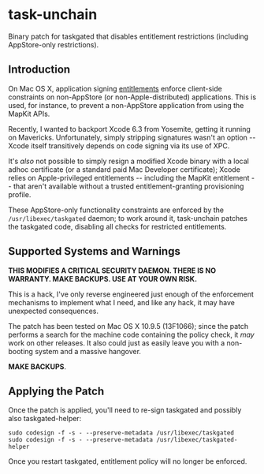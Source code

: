 # task-unchain

Binary patch for taskgated that disables entitlement restrictions (including AppStore-only restrictions).

## Introduction

On Mac OS X, application signing [entitlements](https://developer.apple.com/library/ios/documentation/Miscellaneous/Reference/EntitlementKeyReference/Chapters/AboutEntitlements.html)
enforce client-side constraints on non-AppStore (or non-Apple-distributed) applications. This is used, for instance, to prevent a non-AppStore application from using the
MapKit APIs.

Recently, I wanted to backport Xcode 6.3 from Yosemite, getting it running on Mavericks. Unfortunately, simply stripping
signatures wasn't an option -- Xcode itself transitively depends on code signing via its use of XPC.

It's *also* not possible to simply resign a modified Xcode binary with a local adhoc
certificate (or a standard paid Mac Developer certificate); Xcode relies on Apple-privileged
entitlements -- including the MapKit entitlement -- that aren't available without a trusted
entitlement-granting provisioning profile.

These AppStore-only functionality constraints are enforced by the `/usr/libexec/taskgated` daemon; to
work around it, task-unchain patches the taskgated code, disabling all checks
for restricted entitlements.

## Supported Systems and Warnings

**THIS MODIFIES A CRITICAL SECURITY DAEMON. THERE IS NO WARRANTY. MAKE BACKUPS. USE AT YOUR OWN RISK.**

This is a hack, I've only reverse engineered just enough of the enforcement mechanisms to implement
what I need, and like any hack, it may have unexpected consequences.

The patch has been tested on Mac OS X 10.9.5 (13F1066); since the patch performs a search for the machine
code containing the policy check, it <em>may</em> work on other releases. It also could just as easily leave you
with a non-booting system and a massive hangover.

**MAKE BACKUPS**.

## Applying the Patch

Once the patch is applied, you'll need to re-sign taskgated and possibly also taskgated-helper:

    sudo codesign -f -s - --preserve-metadata /usr/libexec/taskgated
    sudo codesign -f -s - --preserve-metadata /usr/libexec/taskgated-helper

Once you restart taskgated, entitlement policy will no longer be enforced.
